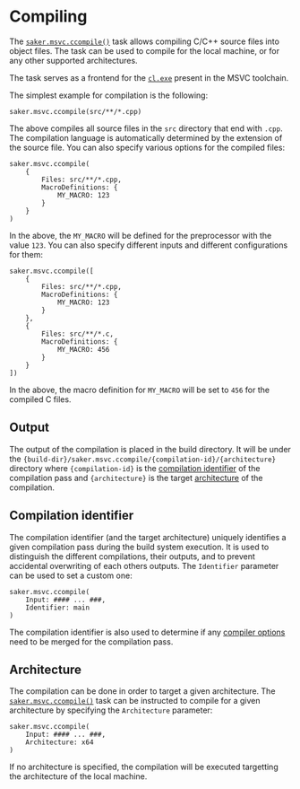 # Compiling

The [`saker.msvc.ccompile()`](/taskdoc/saker.msvc.ccompile.html) task allows compiling C/C++ source files into object files. The task can be used to compile for the local machine, or for any other supported architectures.

The task serves as a frontend for the [`cl.exe`](https://docs.microsoft.com/en-us/cpp/build/reference/compiling-a-c-cpp-program?view=vs-2019) present in the MSVC toolchain.

The simplest example for compilation is the following:

```sakerscript
saker.msvc.ccompile(src/**/*.cpp)
```

The above compiles all source files in the `src` directory that end with `.cpp`. The compilation language is automatically determined by the extension of the source file. You can also specify various options for the compiled files:

```sakerscript
saker.msvc.ccompile(
	{
		Files: src/**/*.cpp,
		MacroDefinitions: {
			MY_MACRO: 123
		}
	}
)
```

In the above, the `MY_MACRO` will be defined for the preprocessor with the value `123`. You can also specify different inputs and different configurations for them:

```sakerscript
saker.msvc.ccompile([
	{
		Files: src/**/*.cpp,
		MacroDefinitions: {
			MY_MACRO: 123
		}
	},
	{
		Files: src/**/*.c,
		MacroDefinitions: {
			MY_MACRO: 456
		}
	}
])
```

In the above, the macro definition for `MY_MACRO` will be set to `456` for the compiled C files.

## Output

The output of the compilation is placed in the build directory. It will be under the `{build-dir}/saker.msvc.ccompile/{compilation-id}/{architecture}` directory where `{compilation-id}` is the [compilation identifier](#compilation-identifier) of the compilation pass and `{architecture}` is the target [architecture](#architecture) of the compilation.

## Compilation identifier

The compilation identifier (and the target architecture) uniquely identifies a given compilation pass during the build system execution. It is used to distinguish the different compilations, their outputs, and to prevent accidental overwriting of each others outputs. The `Identifier` parameter can be used to set a custom one:

```sakerscript
saker.msvc.ccompile(
	Input: #### ... ###,
	Identifier: main
)
```

The compilation identifier is also used to determine if any [compiler options](compileroptions.md) need to be merged for the compilation pass.

## Architecture

The compilation can be done in order to target a given architecture. The [`saker.msvc.ccompile()`](/taskdoc/saker.msvc.ccompile.html) task can be instructed to compile for a given architecture by specifying the `Architecture` parameter:

```sakerscript
saker.msvc.ccompile(
	Input: #### ... ###,
	Architecture: x64
)
```

If no architecture is specified, the compilation will be executed targetting the architecture of the local machine.
